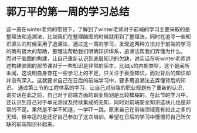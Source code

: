 # 郭万平的第一周的学习总结
这一周在winter老师的带领下，了解到了winter老师对于前端的学习主要采取的是整理法和追溯法，比如我们在整理脑图的时候就用到了整理法，同时在追寻一些知识源头的时候采用了追溯法，通过这一周的学习，发现这两种方法对于前端的学习的确有很大的帮助，整理法帮助我们明确知识体系，追溯法帮我们弄懂为什么。
而对于脑图的构建，让自己重新认识到底层知识的欠缺，说实话在听winter老师讲述构建脑图的那节课对于一些知识是非常的陌生，比如js的内部类型，这个是闻所未闻，这说明自身存在一些学习上的不足，只关注于表面知识，而对背后的知识却并没有深入。这就要求自己在日后的前端学习中，要多用追溯法去弄懂背后的知识。
通过第三节的工程体系的学习，让自己对前端的职业规划有了重新的认识，说实话在此之前，自己对于前端方面的职业规划是比较模糊的。在此节的学习中，还认识到自己对于单元测试及持续集成的无知，同时对前端安全知识这块儿也是非常的不足。果然是不学不知道，一学吓一跳，原来自己在前端领域竟有如此之多的无知，但幸运的是还好自己参加了这次培训，希望在日后的学习中慢慢将自己所欠缺的前端知识补起来。
